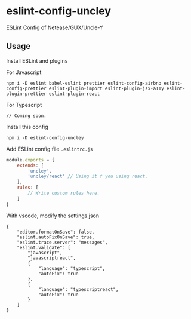 # eslint-config-uncley

ESLint Config of Netease/GUX/Uncle-Y

## Usage

Install ESLint and plugins

For Javascript

```
npm i -D eslint babel-eslint prettier eslint-config-airbnb eslint-config-prettier eslint-plugin-import eslint-plugin-jsx-a11y eslint-plugin-prettier eslint-plugin-react
```

For Typescript

```
// Coming soon.
```

Install this config

```
npm i -D eslint-config-uncley
```

Add ESLint config file  `.eslintrc.js`

```javascript
module.exports = {
    extends: [
        'uncley',
        'uncley/react' // Using it f you using react.
    ],
    rules: [
        // Write custom rules here.
    ]
}
```

With vscode, modify the settings.json
```
{
    "editor.formatOnSave": false,
    "eslint.autoFixOnSave": true,
    "eslint.trace.server": "messages",
    "eslint.validate": [
        "javascript",
        "javascriptreact",
        {
            "language": "typescript",
            "autoFix": true
        },
        {
            "language": "typescriptreact",
            "autoFix": true
        }
    ]
}
```